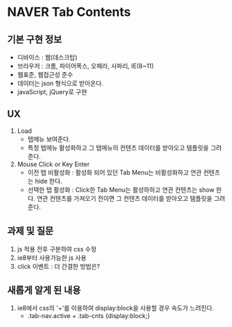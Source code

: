 # NAVER Tab Contents

## 기본 구현 정보

- 디바이스 : 웹(데스크탑)
- 브라우저 : 크롬, 파이어폭스, 오페라, 사파리, IE(8~11)
- 웹표준, 웹접근성 준수
- 데이터는 json 형식으로 받아온다.
- javaScript, jQuery로 구현

## UX

1. Load
	- 탭메뉴 보여준다.
	- 특정 탭메뉴 활성화하고 그 탭메뉴의 컨텐츠 데이터를 받아오고 템플릿을 그려준다.
2. Mouse Click or Key Enter 
	- 이전 탭 비활성화 : 활성화 되어 있던 Tab Menu는 비활성화하고 연관 컨텐츠는 hide 한다.
	- 선택한 탭 활성화 : Click한 Tab Menu는 활성하하고 연관 컨텐츠는 show 한다. 연관 컨텐츠를 가져오기 전이면 그 컨텐츠 데이터를 받아오고 템플릿을 그려준다.


## 과제 및 질문

1. js 적용 전후 구분하여 css 수정
2. ie8부터 사용가능한 js 사용
3. click 이벤트 : 더 간결한 방법은?


## 새롭게 알게 된 내용

1. ie8에서 css의 '+'를 이용하여 display:block을 사용할 경우 속도가 느려진다. 
	- .tab-nav.active + .tab-cnts {display:block;}
